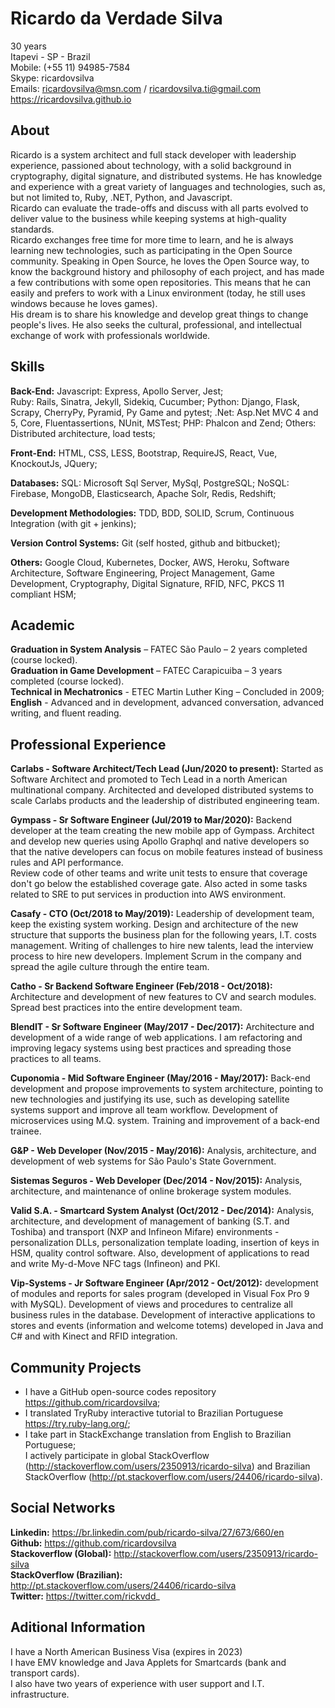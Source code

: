 # Ricardo da Verdade Silva

30 years  
Itapevi - SP - Brazil  
Mobile: (+55 11) 94985-7584  
Skype: ricardovsilva  
Emails: ricardovsilva@msn.com / ricardovsilva.ti@gmail.com  
https://ricardovsilva.github.io

## About

Ricardo is a system architect and full stack developer with leadership experience, passioned about technology, with a solid background in cryptography, digital signature, and distributed systems. He has knowledge and experience with a great variety of languages and technologies, such as, but not limited to, Ruby, .NET, Python, and Javascript.  
Ricardo can evaluate the trade-offs and discuss with all parts evolved to deliver value to the business while keeping systems at high-quality standards.  
Ricardo exchanges free time for more time to learn, and he is always learning new technologies, such as participating in the Open Source community. Speaking in Open Source, he loves the Open Source way, to know the background history and philosophy of each project, and has made a few contributions with some open repositories. This means that he can easily and prefers to work with a Linux environment (today, he still uses windows because he loves games).   
His dream is to share his knowledge and develop great things to change people's lives. He also seeks the cultural, professional, and intellectual exchange of work with professionals worldwide.

## Skills

**Back-End:**
Javascript:  Express, Apollo Server, Jest;  
 Ruby: Rails, Sinatra, Jekyll, Sidekiq, Cucumber;
Python: Django, Flask, Scrapy, CherryPy, Pyramid, Py Game and pytest;
 .Net: Asp.Net MVC 4 and 5, Core, Fluentassertions, NUnit, MSTest;
PHP: Phalcon and Zend;
Others: Distributed architecture, load tests;

**Front-End:** HTML, CSS, LESS, Bootstrap, RequireJS, React, Vue, KnockoutJs, JQuery;

**Databases:**
SQL: Microsoft Sql Server, MySql, PostgreSQL; 
NoSQL: Firebase, MongoDB, Elasticsearch, Apache Solr, Redis, Redshift;

**Development Methodologies:** TDD, BDD, SOLID, Scrum, Continuous Integration (with git + jenkins);

**Version Control Systems:** Git (self hosted, github and bitbucket);

**Others:** Google Cloud, Kubernetes, Docker, AWS, Heroku, Software Architecture, Software Engineering, Project Management, Game Development, Cryptography, Digital Signature, RFID, NFC, PKCS 11 compliant HSM;

## Academic

**Graduation in System Analysis** – FATEC São Paulo – 2 years completed (course locked).  
**Graduation in Game Development** – FATEC Carapicuiba – 3 years completed (course locked).  
**Technical in Mechatronics** - ETEC Martin Luther King – Concluded in 2009;  
**English** - Advanced and in development, advanced conversation, advanced writing, and fluent reading.  

## Professional Experience

**Carlabs - Software Architect/Tech Lead (Jun/2020 to present):** Started as Software Architect and promoted to Tech Lead in a north American multinational company. Architected and developed distributed systems to scale Carlabs products and the leadership of distributed engineering team.

**Gympass - Sr Software Engineer (Jul/2019 to Mar/2020):** Backend developer at the team creating the new mobile app of Gympass. Architect and develop new queries using Apollo Graphql and native developers so that the native developers can focus on mobile features instead of business rules and API performance.  
Review code of other teams and write unit tests to ensure that coverage don't go below the established coverage gate.
Also acted in some tasks related to SRE to put services in production into AWS environment.

**Casafy - CTO (Oct/2018 to May/2019):** Leadership of development team, keep the existing system working. Design and architecture of the new structure that supports the business plan for the following years, I.T. costs management. Writing of challenges to hire new talents, lead the interview process to hire new developers. Implement Scrum in the company and spread the agile culture through the entire team.

**Catho - Sr Backend Software Engineer (Feb/2018 - Oct/2018):** Architecture and development of new features to CV and search modules. Spread best practices into the entire development team.

**BlendIT - Sr Software Engineer (May/2017 - Dec/2017):** Architecture and development of a wide range of web applications. I am refactoring and improving legacy systems using best practices and spreading those practices to all teams.

**Cuponomia - Mid Software Engineer (May/2016 - May/2017):** Back-end development and propose improvements to system architecture, pointing to new technologies and justifying its use, such as developing satellite systems support and improve all team workflow. Development of microservices using M.Q. system. Training and improvement of a back-end trainee.

**G&P - Web Developer (Nov/2015 - May/2016):** Analysis, architecture, and development of web systems for São Paulo's State Government.

**Sistemas Seguros - Web Developer (Dec/2014 - Nov/2015):** Analysis, architecture, and maintenance of online brokerage system modules.

**Valid S.A. - Smartcard System Analyst (Oct/2012 - Dec/2014):** Analysis, architecture, and development of management of banking (S.T. and Toshiba) and transport (NXP and Infineon Mifare) environments - personalization DLLs, personalization template loading, insertion of keys in HSM, quality control software. Also, development of applications to read and write My-d-Move NFC tags (Infineon) and PKI.

**Vip-Systems - Jr Software Engineer (Apr/2012 - Oct/2012):** development of modules and reports for sales program (developed in Visual Fox Pro 9 with MySQL). Development of views and procedures to centralize all business rules in the database. Development of interactive applications to stores and events (information and welcome totems) developed in Java and C# and with Kinect and RFID integration.

## Community Projects

- I have a GitHub open-source codes repository https://github.com/ricardovsilva;  
- I translated TryRuby interactive tutorial to Brazilian Portuguese https://try.ruby-lang.org/;  
- I take part in StackExchange translation from English to Brazilian Portuguese;  
I actively participate in global StackOverflow (http://stackoverflow.com/users/2350913/ricardo-silva) and Brazilian StackOverflow (http://pt.stackoverflow.com/users/24406/ricardo-silva).

## Social Networks

**Linkedin:** https://br.linkedin.com/pub/ricardo-silva/27/673/660/en  
**Github:** https://github.com/ricardovsilva  
**Stackoverflow (Global):** http://stackoverflow.com/users/2350913/ricardo-silva  
**StackOverflow (Brazilian):** http://pt.stackoverflow.com/users/24406/ricardo-silva  
**Twitter:** https://twitter.com/rickvdd_

## Aditional Information

I have a North American Business Visa (expires in 2023)  
I have EMV knowledge and Java Applets for Smartcards (bank and transport cards).  
I also have two years of experience with user support and I.T. infrastructure.  

